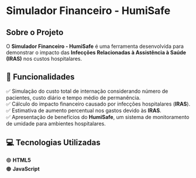 # Simulador Financeiro - HumiSafe  

## Sobre o Projeto  
O **Simulador Financeiro - HumiSafe** é uma ferramenta desenvolvida para demonstrar o impacto das **Infecções Relacionadas à Assistência à Saúde (IRAS)** nos custos hospitalares.
## 🎯 Funcionalidades  
✅ Simulação do custo total de internação considerando número de pacientes, custo diário e tempo médio de permanência.  
✅ Cálculo do impacto financeiro causado por infecções hospitalares (**IRAS**).  
✅ Estimativa de aumento percentual nos gastos devido às **IRAS**.  
✅ Apresentação de benefícios do **HumiSafe**, um sistema de monitoramento de umidade para ambientes hospitalares.  

## 💻 Tecnologias Utilizadas  
🟢 **HTML5**  
🟠 **JavaScript**  
